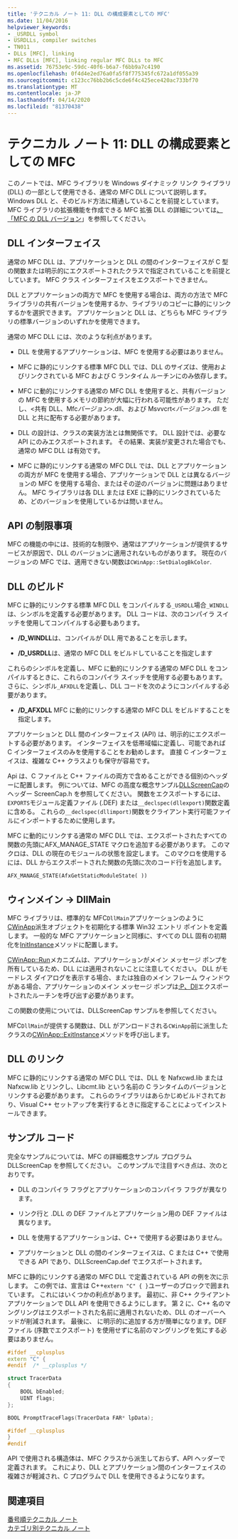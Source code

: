 ```yaml
---
title: 'テクニカル ノート 11: DLL の構成要素としての MFC'
ms.date: 11/04/2016
helpviewer_keywords:
- _USRDLL symbol
- USRDLLs, compiler switches
- TN011
- DLLs [MFC], linking
- MFC DLLs [MFC], linking regular MFC DLLs to MFC
ms.assetid: 76753e9c-59dc-40f6-b6a7-f6bb9a7c4190
ms.openlocfilehash: 0f4d4e2ed76a0fa5f8f775345fc672a1df055a39
ms.sourcegitcommit: c123cc76bb2b6c5cde6f4c425ece420ac733bf70
ms.translationtype: MT
ms.contentlocale: ja-JP
ms.lasthandoff: 04/14/2020
ms.locfileid: "81370438"
---
```

# <a name="tn011-using-mfc-as-part-of-a-dll"></a>テクニカル ノート 11: DLL の構成要素としての MFC

このノートでは、MFC ライブラリを Windows ダイナミック リンク ライブラリ (DLL) の一部として使用できる、通常の MFC DLL について説明します。 Windows DLL と、そのビルド方法に精通していることを前提としています。 MFC ライブラリの拡張機能を作成できる MFC 拡張 DLL の詳細については[、「MFC の DLL バージョン](../mfc/tn033-dll-version-of-mfc.md)」を参照してください。

## <a name="dll-interfaces"></a>DLL インターフェイス

通常の MFC DLL は、アプリケーションと DLL の間のインターフェイスが C 型の関数または明示的にエクスポートされたクラスで指定されていることを前提としています。 MFC クラス インターフェイスをエクスポートできません。

DLL とアプリケーションの両方で MFC を使用する場合は、両方の方法で MFC ライブラリの共有バージョンを使用するか、ライブラリのコピーに静的にリンクするかを選択できます。 アプリケーションと DLL は、どちらも MFC ライブラリの標準バージョンのいずれかを使用できます。

通常の MFC DLL には、次のような利点があります。

- DLL を使用するアプリケーションは、MFC を使用する必要はありません。

- MFC に静的にリンクする標準 MFC DLL では、DLL のサイズは、使用およびリンクされている MFC および C ランタイム ルーチンにのみ依存します。

- MFC に動的にリンクする通常の MFC DLL を使用すると、共有バージョンの MFC を使用するメモリの節約が大幅に行われる可能性があります。 ただし、\<共有 DLL、Mfc*バージョン*>.dll、および Msvvcrt\<*バージョン*>.dll を DLL と共に配布する必要があります。

- DLL の設計は、クラスの実装方法とは無関係です。 DLL 設計では、必要な API にのみエクスポートされます。 その結果、実装が変更された場合でも、通常の MFC DLL は有効です。

- MFC に静的にリンクする通常の MFC DLL では、DLL とアプリケーションの両方が MFC を使用する場合、アプリケーションで DLL とは異なるバージョンの MFC を使用する場合、またはその逆のバージョンに問題はありません。 MFC ライブラリは各 DLL または EXE に静的にリンクされているため、どのバージョンを使用しているかは問いません。

## <a name="api-limitations"></a>API の制限事項

MFC の機能の中には、技術的な制限や、通常はアプリケーションが提供するサービスが原因で、DLL のバージョンに適用されないものがあります。 現在のバージョンの MFC では、適用できない関数は`CWinApp::SetDialogBkColor`.

## <a name="building-your-dll"></a>DLL のビルド

MFC に静的にリンクする標準 MFC DLL をコンパイルする`_USRDLL`場合`_WINDLL`は、シンボルを定義する必要があります。 DLL コードは、次のコンパイラ スイッチを使用してコンパイルする必要もあります。

- **/D_WINDLL**は、コンパイルが DLL 用であることを示します。

- **/D_USRDLL**は、通常の MFC DLL をビルドしていることを指定します

これらのシンボルを定義し、MFC に動的にリンクする通常の MFC DLL をコンパイルするときに、これらのコンパイラ スイッチを使用する必要もあります。 さらに、シンボル`_AFXDLL`を定義し、DLL コードを次のようにコンパイルする必要があります。

- **/D_AFXDLL** MFC に動的にリンクする通常の MFC DLL をビルドすることを指定します。

アプリケーションと DLL 間のインターフェイス (API) は、明示的にエクスポートする必要があります。 インターフェイスを低帯域幅に定義し、可能であれば C インターフェイスのみを使用することをお勧めします。 直接 C インターフェイスは、複雑な C++ クラスよりも保守が容易です。

Api は、C ファイルと C++ ファイルの両方で含めることができる個別のヘッダーに配置します。 例については、MFC の高度な概念サンプル[DLLScreenCap](../overview/visual-cpp-samples.md)のヘッダー ScreenCap.h を参照してください。 関数をエクスポートするには、`EXPORTS`モジュール定義ファイル (.DEF) または`__declspec(dllexport)`関数定義に含める。 これらの`__declspec(dllimport)`関数をクライアント実行可能ファイルにインポートするために使用します。

MFC に動的にリンクする通常の MFC DLL では、エクスポートされたすべての関数の先頭にAFX_MANAGE_STATE マクロを追加する必要があります。 このマクロは、DLL の現在のモジュールの状態を設定します。 このマクロを使用するには、DLL からエクスポートされた関数の先頭に次のコード行を追加します。

`AFX_MANAGE_STATE(AfxGetStaticModuleState( ))`

## <a name="winmain---dllmain"></a>ウィンメイン -> DllMain

MFC ライブラリは、標準的な MFC`DllMain`アプリケーションのように[CWinApp](../mfc/reference/cwinapp-class.md)派生オブジェクトを初期化する標準 Win32 エントリ ポイントを定義します。 一般的な MFC アプリケーションと同様に、すべての DLL 固有の初期化を[InitInstance](../mfc/reference/cwinapp-class.md#initinstance)メソッドに配置します。

[CWinApp::Run](../mfc/reference/cwinapp-class.md#run)メカニズムは、アプリケーションがメイン メッセージ ポンプを所有しているため、DLL には適用されないことに注意してください。 DLL がモードレス ダイアログを表示する場合、または独自のメイン フレーム ウィンドウがある場合、アプリケーションのメイン メッセージ ポンプは[:P、Dll](../mfc/reference/cwinapp-class.md#pretranslatemessage)エクスポートされたルーチンを呼び出す必要があります。

この関数の使用については、DLLScreenCap サンプルを参照してください。

MFC`DllMain`が提供する関数は、DLL がアンロードされる`CWinApp`前に派生したクラスの[CWinApp::ExitInstance](../mfc/reference/cwinapp-class.md#exitinstance)メソッドを呼び出します。

## <a name="linking-your-dll"></a>DLL のリンク

MFC に静的にリンクする通常の MFC DLL では、DLL を Nafxcwd.lib または Nafxcw.lib とリンクし、Libcmt.lib という名前の C ランタイムのバージョンとリンクする必要があります。 これらのライブラリはあらかじめビルドされており、Visual C++ セットアップを実行するときに指定することによってインストールできます。

## <a name="sample-code"></a>サンプル コード

完全なサンプルについては、MFC の詳細概念サンプル プログラム DLLScreenCap を参照してください。 このサンプルで注目すべき点は、次のとおりです。

- DLL のコンパイラ フラグとアプリケーションのコンパイラ フラグが異なります。

- リンク行と .DLL の DEF ファイルとアプリケーション用の DEF ファイルは異なります。

- DLL を使用するアプリケーションは、C++ で使用する必要はありません。

- アプリケーションと DLL の間のインターフェイスは、C または C++ で使用できる API であり、DLLScreenCap.def でエクスポートされます。

MFC に静的にリンクする通常の MFC DLL で定義されている API の例を次に示します。 この例では、宣言は C++`extern "C" { }`ユーザーのブロックで囲まれています。 これにはいくつかの利点があります。 最初に、非 C++ クライアント アプリケーションで DLL API を使用できるようにします。 第 2 に、C++ 名のマングリングはエクスポートされた名前に適用されないため、DLL のオーバーヘッドが削減されます。 最後に、 に明示的に追加する方が簡単になります。DEF ファイル (序数でエクスポート) を使用せずに名前のマングリングを気にする必要はありません。

```cpp
#ifdef __cplusplus
extern "C" {
#endif  /* __cplusplus */

struct TracerData
{
    BOOL bEnabled;
    UINT flags;
};

BOOL PromptTraceFlags(TracerData FAR* lpData);

#ifdef __cplusplus
}
#endif
```

API で使用される構造体は、MFC クラスから派生しておらず、API ヘッダーで定義されます。 これにより、DLL とアプリケーション間のインターフェイスの複雑さが軽減され、C プログラムで DLL を使用できるようになります。

## <a name="see-also"></a>関連項目

[番号順テクニカル ノート](../mfc/technical-notes-by-number.md)<br/>
[カテゴリ別テクニカル ノート](../mfc/technical-notes-by-category.md)
